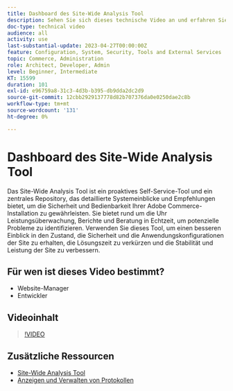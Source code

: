 ```yaml
---
title: Dashboard des Site-Wide Analysis Tool
description: Sehen Sie sich dieses technische Video an und erfahren Sie, wie Sie mit dem Dashboard des Site-Wide Analysis Tool auf detaillierte Systemeinblicke und Empfehlungen zugreifen können, um die Sicherheit und Bedienbarkeit Ihrer Adobe Commerce-Installation sicherzustellen.
doc-type: technical video
audience: all
activity: use
last-substantial-update: 2023-04-27T00:00:00Z
feature: Configuration, System, Security, Tools and External Services
topic: Commerce, Administration
role: Architect, Developer, Admin
level: Beginner, Intermediate
KT: 15599
duration: 101
exl-id: e96759a8-31c3-4d3b-b395-db9dda2dc2d9
source-git-commit: 12cbb2929137778d82b707376da0e0250dae2c8b
workflow-type: tm+mt
source-wordcount: '131'
ht-degree: 0%

---
```


# Dashboard des Site-Wide Analysis Tool

Das Site-Wide Analysis Tool ist ein proaktives Self-Service-Tool und ein zentrales Repository, das detaillierte Systemeinblicke und Empfehlungen bietet, um die Sicherheit und Bedienbarkeit Ihrer Adobe Commerce-Installation zu gewährleisten. Sie bietet rund um die Uhr Leistungsüberwachung, Berichte und Beratung in Echtzeit, um potenzielle Probleme zu identifizieren. Verwenden Sie dieses Tool, um einen besseren Einblick in den Zustand, die Sicherheit und die Anwendungskonfigurationen der Site zu erhalten, die Lösungszeit zu verkürzen und die Stabilität und Leistung der Site zu verbessern.

## Für wen ist dieses Video bestimmt?

- Website-Manager
- Entwickler

## Videoinhalt

>[!VIDEO](https://video.tv.adobe.com/v/3411355?learn=on&captions=ger)

## Zusätzliche Ressourcen

- [Site-Wide Analysis Tool](https://experienceleague.adobe.com/docs/commerce-operations/tools/site-wide-analysis-tool/intro.html?lang=de)
- [Anzeigen und Verwalten von Protokollen](https://experienceleague.adobe.com/docs/commerce-cloud-service/user-guide/develop/test/log-locations.html?lang=de)

